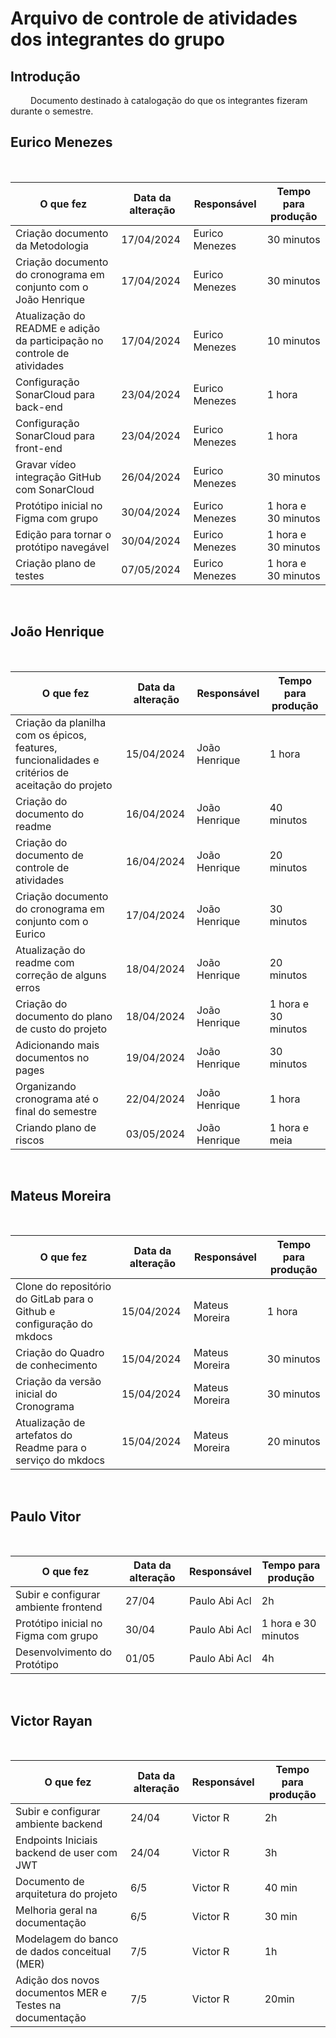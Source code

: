 # Arquivo de controle de atividades dos integrantes do grupo

## Introdução

&emsp;&emsp; Documento destinado à catalogação do que os integrantes fizeram durante o semestre.

## Eurico Menezes

<br>

| **O que fez**                                                            | **Data da alteração** | **Responsável** | **Tempo para produção** |
| ------------------------------------------------------------------------ | --------------------- | --------------- | ----------------------- |
| Criação documento da Metodologia                                         | 17/04/2024            | Eurico Menezes  | 30 minutos              |
| Criação documento do cronograma em conjunto com o João Henrique          | 17/04/2024            | Eurico Menezes  | 30 minutos              |
| Atualização do README e adição da participação no controle de atividades | 17/04/2024            | Eurico Menezes  | 10 minutos              |
| Configuração SonarCloud para back-end                                    | 23/04/2024            | Eurico Menezes  | 1 hora                  |
| Configuração SonarCloud para front-end                                   | 23/04/2024            | Eurico Menezes  | 1 hora                  |
| Gravar vídeo integração GitHub com SonarCloud                            | 26/04/2024            | Eurico Menezes  | 30 minutos              |
| Protótipo inicial no Figma com grupo                                     | 30/04/2024            | Eurico Menezes  | 1 hora e 30 minutos     |
| Edição para tornar o protótipo navegável                                 | 30/04/2024            | Eurico Menezes  | 1 hora e 30 minutos     |
| Criação plano de testes                                                  | 07/05/2024            | Eurico Menezes  | 1 hora e 30 minutos     |


<br>

## João Henrique

<br>

| **O que fez**                                                                                    | **Data da alteração** | **Responsável** | **Tempo para produção** |
| ------------------------------------------------------------------------------------------------ | --------------------- | --------------- | ----------------------- |
| Criação da planilha com os épicos, features, funcionalidades e critérios de aceitação do projeto | 15/04/2024            | João Henrique   | 1 hora                  |
| Criação do documento do readme                                                                   | 16/04/2024            | João Henrique   | 40 minutos              |
| Criação do documento de controle de atividades                                                   | 16/04/2024            | João Henrique   | 20 minutos              |
| Criação documento do cronograma em conjunto com o Eurico                                         | 17/04/2024            | João Henrique   | 30 minutos              |
| Atualização do readme com correção de alguns erros                                               | 18/04/2024            | João Henrique   | 20 minutos              |
| Criação do documento do plano de custo do projeto                                                | 18/04/2024            | João Henrique   | 1 hora e 30 minutos     |
| Adicionando mais documentos no pages                                                             | 19/04/2024            | João Henrique   | 30 minutos              |
| Organizando cronograma até o final do semestre                                                   | 22/04/2024            | João Henrique   | 1 hora                  |
| Criando plano de riscos                                                  | 03/05/2024            | João Henrique   | 1 hora e meia                |

<br>

## Mateus Moreira

<br>

| **O que fez**                                                         | **Data da alteração** | **Responsável** | **Tempo para produção** |
| --------------------------------------------------------------------- | --------------------- | --------------- | ----------------------- |
| Clone do repositório do GitLab para o Github e configuração do mkdocs | 15/04/2024            | Mateus Moreira  | 1 hora                  |
| Criação do Quadro de conhecimento                                     | 15/04/2024            | Mateus Moreira  | 30 minutos              |
| Criação da versão inicial do Cronograma                               | 15/04/2024            | Mateus Moreira  | 30 minutos              |
| Atualização de artefatos do Readme para o serviço do mkdocs           | 15/04/2024            | Mateus Moreira  | 20 minutos              |

<br>

## Paulo Vitor

<br>

| **O que fez** | **Data da alteração** | **Responsável** | **Tempo para produção** |
| ------------- | --------------------- | --------------- | ----------------------- |
| Subir e configurar ambiente frontend   |   27/04                   | Paulo Abi Acl            | 2h                      |
| Protótipo inicial no Figma com grupo   |   30/04                   | Paulo Abi Acl            | 1 hora e 30 minutos     |
| Desenvolvimento do Protótipo           |   01/05                   | Paulo Abi Acl            | 4h                      |

<br>

## Victor Rayan

<br>

| **O que fez** | **Data da alteração** | **Responsável** | **Tempo para produção** |
| ------------- | --------------------- | --------------- | ----------------------- |
| Subir e configurar ambiente backend             |   24/04                   | Victor R              | 2h                      |
| Endpoints Iniciais backend de user com JWT            |     24/04                     | Victor R                      |  3h               |
| Documento de arquitetura do projeto |  6/5 | Victor R | 40 min |
| Melhoria geral na documentação |  6/5 | Victor R | 30 min |
| Modelagem do banco de dados conceitual (MER) |  7/5 | Victor R | 1h  |
| Adição dos novos documentos MER e Testes na documentação |  7/5 | Victor R | 20min  |

<br>

